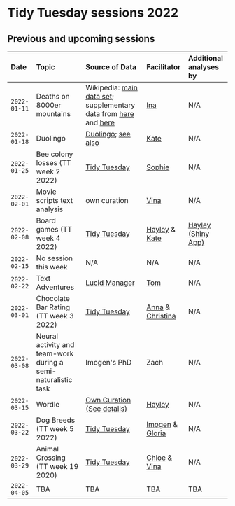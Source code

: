 # Tidy Tuesday sessions 2022

## Previous and upcoming sessions

| Date | Topic | Source of Data | Facilitator | Additional analyses by |
| :--- | :--- | :--- | :--- | :--- |
| `2022-01-11` | Deaths on 8000er mountains | Wikipedia: [main data set](https://en.wikipedia.org/wiki/List_of_deaths_on_eight-thousanders); supplementary data from [here](https://en.wikipedia.org/wiki/List_of_people_who_died_climbing_Mount_Everest) and [here](https://en.wikipedia.org/wiki/Eight-thousander) | [Ina](./2022-01-11/high_mountain_deaths_IBS.md) | N/A |
| `2022-01-18` | Duolingo | [Duolingo](https://docs.google.com/spreadsheets/d/1B_JFAT4W-XF5umi-ty1bHhrc8858Vi4AvwqziT9jF84/edit#gid=0); [see also](https://blog.duolingo.com/global-language-report-2020/) | [Kate](./2022-01-18/2022-01-18_duolingo_KR.md) | N/A |
| `2022-01-25` | Bee colony losses (TT week 2 2022) | [Tidy Tuesday](https://github.com/rfordatascience/tidytuesday/blob/master/data/2022/2022-01-11/readme.md) | [Sophie](./2022-01-25/2022-01-25_bee-colonies_SJ.md) | N/A |
| `2022-02-01` | Movie scripts text analysis | own curation | [Vina](./2022-02-01/2022-02-01_movie_script_analyses_VT.Rmd) | N/A |
| `2022-02-08` | Board games (TT week 4 2022) | [Tidy Tuesday](https://github.com/rfordatascience/tidytuesday/blob/master/data/2022/2022-01-25/readme.md) | [Hayley](./2022-02-08/HC/2022-02-08_board-games_HC.md) & [Kate](./2022-02-08/KR/2022-02-08_board-games_KR.md) | [Hayley (Shiny App)](./2022-02-08/HC/Game_Night_Assistant/app.R) |
| `2022-02-15` | No session this week | N/A | N/A | N/A |
| `2022-02-22` | Text Adventures | [Lucid Manager](https://lucidmanager.org/data-science/text-adventure/) | [Tom](./2022-02-22/2022-02-22_adventure_TD.R) | N/A |
| `2022-03-01` | Chocolate Bar Rating (TT week 3 2022) | [Tidy Tuesday](https://github.com/rfordatascience/tidytuesday/blob/master/data/2022/2022-01-18/readme.md) | [Anna](./2022-03-01/AA/2022-03-01_Chocolate_AA.md) & [Christina](./2022-03-01/CW/2022-03-01_chocolate_CW.md) | N/A |
| `2022-03-08` | Neural activity and team-work during a semi-naturalistic task | Imogen's PhD | Zach | N/A |
| `2022-03-15` | Wordle | [Own Curation](./2022-03-15/wordle_words.csv) [(See details)](./2022-03-15/wordle_data_HC.md) | [Hayley](./2022-03-15/2022-03-15_wordle_HC.md) | N/A |
| `2022-03-22` | Dog Breeds (TT week 5 2022) | [Tidy Tuesday](https://github.com/rfordatascience/tidytuesday/blob/master/data/2022/2022-02-01/readme.md) | [Imogen](./2022-03-22/2022-03-22_dogs_IW.md) & [Gloria](./2022-03-22/2022-03-22_dogs_GC.md) | N/A |
| `2022-03-29` | Animal Crossing (TT week 19 2020) | [Tidy Tuesday](https://github.com/rfordatascience/tidytuesday/blob/master/data/2020/2020-05-05/readme.md) | [Chloe](./2022-03-29/CD/2022-03-29_animal-crossing_CD.Rmd) & [Vina](./2022-03-29/VT/2022-03-29_animal-crossing_VT.md) | N/A |
| `2022-04-05` | TBA | TBA | TBA | TBA |
